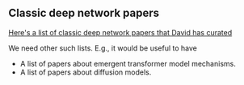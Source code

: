 ## Classic deep network papers

[Here's a list of classic deep network papers that David has curated](https://papers.baulab.info/00_README.html)

We need other such lists.  E.g., it would be useful to have

 * A list of papers about emergent transformer model mechanisms.
 * A list of papers about diffusion models.



